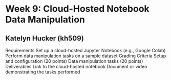 # Week 9: Cloud-Hosted Notebook Data Manipulation
## Katelyn Hucker (kh509)
Requirements
Set up a cloud-hosted Jupyter Notebook (e.g., Google Colab)
Perform data manipulation tasks on a sample dataset
Grading Criteria
Setup and configuration (20 points)
Data manipulation tasks (20 points)
Deliverables
Link to the cloud-hosted notebook
Document or video demonstrating the tasks performed

